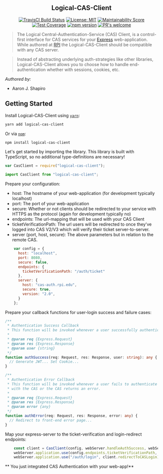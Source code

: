<h2 align="center">Logical-CAS-Client</h2>
<p align="center">
  <a href="https://travis-ci.org/ashapir0/logical-cas-client"><img src="https://travis-ci.org/ashapir0/logical-cas-client.svg?branch=master" alt="TravisCI Build Status"></a>
  <a href="https://opensource.org/licenses/MIT"><img src="https://img.shields.io/badge/License-MIT-yellow.svg" alt="License: MIT"></a>
  <a href="https://codeclimate.com/github/ashapir0/logical-cas-client/maintainability"><img src="https://api.codeclimate.com/v1/badges/62ca6570553055446a77/maintainability" alt="Maintainability Score"/></a>
  <a href="https://codeclimate.com/github/ashapir0/logical-cas-client/test_coverage"><img src="https://api.codeclimate.com/v1/badges/62ca6570553055446a77/test_coverage" alt="Test Coverage"/></a>
  <a href="https://badge.fury.io/js/logical-cas-client"><img src="https://badge.fury.io/js/logical-cas-client.svg" alt="npm version"></a>
  <a href="https://github.com/ashapir0/logical-cas-client/pulls"><img src="https://img.shields.io/badge/PRs%20-welcome-brightgreen.svg" alt="PR's welcome"></a>
</p>

> The Logical Central-Authentication-Service (CAS) Client, is a control-first interface for CAS services for your <a href="https://expressjs.com" target="_blank">Express</a> web-application. While authored at <a href="https://rpi.edu" target="_blank">RPI</a> the Logical-CAS-Client should be compatible with any CAS server. 

> Instead of abstracting underlying auth-strategies like other libraries, Logical-CAS-Client allows you to choose how to handle end-authentication whether with sessions, cookies, etc.

_Authored by:_
 - Aaron J. Shapiro

## Getting Started

Install Logical-CAS-Client using [`yarn`](https://yarnpkg.com/en/package/logical-cas-client):

```bash
yarn add logical-cas-client
```

Or via [`npm`](https://www.npmjs.com/):

```bash
npm install logical-cas-client
```

Let's get started by importing the library. This library is built with TypeScript, so no additional type-definitions are necessary!

```javascript
var CasClient = require("logical-cas-client");
```

```typescript
import CasClient from "logical-cas-client";
```

Prepare your configuration:
  - host: The hostname of your web-application (for development typically localhost)
  - port: The port of your web-application
  - secure: Whether or not clients should be redirected to your service with HTTPS as the protocol (again for development typically no)
  - endpoints: The url-mapping that will be used with your CAS Client
  - ticketVerificationPath: The url users will be redirected to once they've logged into CAS V2/V3 which will verify their ticket server-to-server.
  - server (port, host, secure): The above parameters but in relation to the remote CAS.

```javascript
    var config = {
      host: "localhost",
      port: 8080,
      secure: false,
      endpoints: {
        ticketVerificationPath: "/auth/ticket"
      },
      server: {
        host: "cas-auth.rpi.edu",
        secure: true,
        version: "2.0",
      }
    };
```
Prepare your callback functions for user-login success and failure cases:
```typescript
/**
 * Authentication Success Callback
 * This function will be invoked whenever a user successfully authenticated with the CAS.
 * 
 * @param req {Express.Request}
 * @param res {Express.Response}
 * @param user {string}
 */
function authSuccess(req: Request, res: Response, user: string): any {
  // Generate JWT... Set Cookie...
}

/**
 * Authentication Error Callback
 * This function will be invoked whenever a user fails to authenticate 
 * with the CAS or the CAS returns an error.
 * 
 * @param req {Express.Request}
 * @param res {Express.Response}
 * @param error {any}
 */
function authError(req: Request, res: Response, error: any) {
  // Redirect to front-end error page...
}
```

Map your express-server to the ticket-verification and login-redirect endpoints:
```javascript
    const client = CasClient(config, webServer.handleAuthSuccess, webServer.handleAuthFailure);
    webServer.application.use(config.endpoints.ticketVerificationPath, client.verifyTicket);
    webServer.application.use("/auth/login", client.redirectToCASLogin);
```

** You just integrated CAS Authentication with your web-app!**